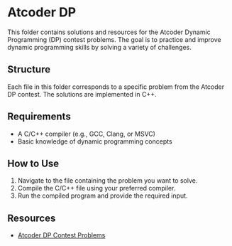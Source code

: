 # Atcoder DP

This folder contains solutions and resources for the Atcoder Dynamic Programming (DP) contest problems. The goal is to practice and improve dynamic programming skills by solving a variety of challenges.

## Structure

Each file in this folder corresponds to a specific problem from the Atcoder DP contest. The solutions are implemented in C++.

## Requirements

- A C/C++ compiler (e.g., GCC, Clang, or MSVC)
- Basic knowledge of dynamic programming concepts

## How to Use

1. Navigate to the file containing the problem you want to solve.
2. Compile the C/C++ file using your preferred compiler.
3. Run the compiled program and provide the required input.

## Resources
- [Atcoder DP Contest Problems](https://atcoder.jp/contests/dp)
